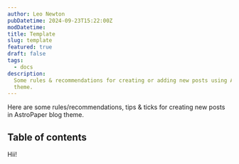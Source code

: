 ```yaml
---
author: Leo Newton
pubDatetime: 2024-09-23T15:22:00Z
modDatetime: 
title: Template
slug: template
featured: true
draft: false
tags:
  - docs
description:
  Some rules & recommendations for creating or adding new posts using AstroPaper
  theme.
---
```


Here are some rules/recommendations, tips & ticks for creating new posts in AstroPaper blog theme.

## Table of contents

Hii!






